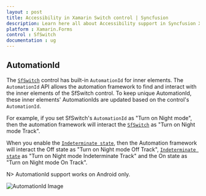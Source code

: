 ```yaml
---
layout : post
title: Accessibility in Xamarin Switch control | Syncfusion
description: Learn here all about Accessibility support in Syncfusion Xamarin Switch (SfSwitch) control and more.
platform : Xamarin.Forms
control : SfSwitch
documentation : ug
---
```


## AutomationId 

The [`SfSwitch`](https://help.syncfusion.com/cr/xamarin/Syncfusion.XForms.Buttons.SfSwitch.html) control has built-in `AutomationId` for inner elements. The `AutomationId` API allows the automation framework to find and interact with the inner elements of the SfSwitch control. To keep unique AutomationId, these inner elements' AutomationIds are updated based on the control's `AutomationId`.

For example, if you set SfSwitch's `AutomationId` as "Turn on Night mode", then the automation framework will interact the [`SfSwitch`](https://help.syncfusion.com/cr/xamarin/Syncfusion.XForms.Buttons.SfSwitch.html) as "Turn on Night mode Track".
 
When you enable the [`Indeterminate state`](https://help.syncfusion.com/cr/xamarin/Syncfusion.XForms.Buttons.IndeterminateState.html), then the Automation framework will interact the Off state as "Turn on Night mode Off Track", [`Indeterminate state`](https://help.syncfusion.com/cr/xamarin/Syncfusion.XForms.Buttons.IndeterminateState.html) as "Turn on Night mode Indeterminate Track" and the On state as "Turn on Night mode On Track".

N> AutomationId support works on Android only.

![AutomationId Image](images/AutomationId.png)
